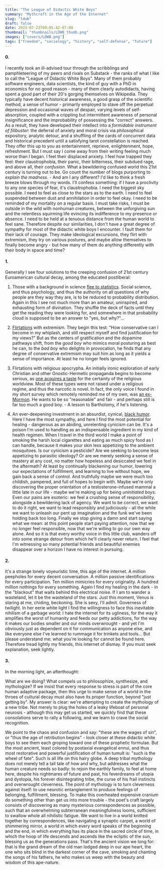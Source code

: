 ```yaml
---
title: "The League of Didactic White Boys"
summary: "Mythcraft in the Age of the Internet"
slug: "ldwb"
draft: false
date: 2023-07-23T09:05:42-07:00
thumbnail: "thumbnails/LDWB_thumb.png"
images: ["covers/LDWB.png"]
tags: ["freedom", "sociology", "history", "self-defense", "future"]
---
```


#### 0.

I recently took an ill-advised tour through the scribblings and pamphleteering of my peers and rivals on Substack - the ranks of what I like to call the "League of Didactic White Boys". Many of them probably software engineers, data scientists, the kind of guy with a PhD in economics for no good reason - many of them clearly autodidacts, having spent a good part of their 20's gorging themselves on Wikipedia. They typically have decent historical awareness, a good grasp of the scientific method, a sense of humor - primarily employed to stave off the perpetual depression and occasional waves of despair, varying levels of self-absorption, coupled with a crippling but intermittent awareness of personal insignificance and the improbability of possessing the "correct" answers. As a result, they have developed their intellect into a *formidable instrument of filibuster*: the deferral of anxiety and moral crisis via philosophical expository, analytic detour, and a shuffling of the cards of concurrent data and historical precedent until a satisfying tarot constellation is reached. They offer this up to you as entertainment, reprieve, enlightenment, hope, refreshment. But I must say I come away from their writing feeling much worse than I began. I feel their displaced anxiety. I feel how trapped they feel: their claustrophobia, their panic, their bitterness, their subdued rage, and above all, their *confusion*. What a bewildering confused world this 21st century is turning out to be. Go count the number of blogs purporting to *explain the madness*. - And am I any different? I'd like to think a fresh breeze blows through my words. I'll confess something: if I have a proclivity to any one species of fear, it's claustrophobia. I need the biggest sky possible. I need to feel as close to the stars as to the earth. I need to feel suspended between dust and annihilation in order to feel okay. I need to be reminded of my mortality on a regular basis. I must take risks, I must be outside in the wild with nonhuman creatures, between the unforgiving sun and the relentless squirming life evincing its indifference to my presence or absence. I need to be held at a tenuous distance from the human world to feel sane. Therefore despite our similarities, I don't have a great degree of sympathy for most of the didactic white boys I encounter. I fault them for their lack of courage. They make ideological excursions, they flirt with extremism, they try on various postures, and maybe allow themselves to finally become angry - but how many of them do anything differently with their body in space and time?

#### 1.

Generally I see four solutions to the creeping confusion of 21st century Euroamerican cultural decay, among the educated postliberal:

1. Those with a background in science [flee to statistics][tailcalled]. Social science, and thus psychology, and thus the authority on all questions of why people are they way they are, is to be reduced to probability distribution. Again in this I see not much more than an amateur, uninspired, and exhausting form of divination. They shuffle the deck of facts until they get the reading they were looking for, and somewhere in that probability cloud is supposed to be an answer to "yes, but why?"...

2. [Flirtations][darkbill] with extremism. They begin this test: "How conservative can I become in my whiplash, and still respect myself and find justification for my views?" But as the centers of gratification and the dopamine pathways shift, from the *good boy* who mimics moral posturing as best he can, to the *bad boy* who delights in provocation, he finds that any degree of conservative extremism may suit him as long as it yields a sense of importance. At least he no longer feels ignored.

3. Flirtations with religious apocrypha. An initially ironic exploration of early Christian and other Gnostic-Hermetic propaganda begins to become serious, as [one acquires a taste][eharding] for the certainty of the religious worldview. Most of these types were not raised under a religious regime, and thus the narcotic is novel. In fact, the only voice I found in my short survey which remotely reminded me of my own, was [an ex-Mormon][mormon]. He wants to be so "reasonable" and fair - and perhaps still is far too much a good boy. - A lesson to Bartholomy, if he's listening.

4. An ever-deepening investment in an absurdist, cynical, [black humor][clownworld]. Here I have the most sympathy, and here I find the most potential for healing - dangerous as an abiding, unrelenting cynicism can be. It's a poison I'm used to handling as an indispensable ingredient in my kind of health regimen. When I travel in the third world I make a point of smoking the harsh local cigarettes and eating as much spicy food as I can handle, because it makes your skin less appetizing to the ambient mosquitoes. Is our cynicism a pesticide? Are we seeking to become less appetizing to parasitic ideology? Or are we merely seeking a sense of mastery at any cost, no matter how hopeless and desiccated we feel in the aftermath? At least by continually blackening our humor, lowering our expectations of fulfillment, and learning to live without hope, we gain back a sense of control. And truthfully maybe we were much too childish, pampered, and full of hopes to begin with. Maybe we're only discovering the proper orientation of a testosterone-infused mammal a little late in our life - maybe we're making up for being *uninitiated boys*. Even our pains are esoteric: we feel a crushing sense of responsibility, alongside a bewildering lack of agency. We want to be correct, we want to do it right, we want to lead responsibly and judiciously - all the while we want to unleash our pent up imagination and the funk we've been holding back too long. Finally we stop giving a damn and start saying what we mean: at this point people start paying attention, now that we no longer feel responsible, now that we're willing to go our own way alone. And so it is that every worthy voice in this little club, wanders off into some strange detour from which he'll clearly never return. I feel that I'm witnessing so many potential friends and beautiful enemies disappear over a horizon I have no interest in pursuing.

[tailcalled]: https://tailcalled.substack.com/p/causality-and-determinism-in-social
[darkbill]: https://anarchonomicon.substack.com/p/teach-a-man-to-revolt

#### 2.

It's a strange lonely voyeuristic time, this age of the internet. A million peepholes for every decent conversation. A million passive identifications for every participation. Ten million mimicries for every originality. A hundred million nothings for every something. Again I find my healing in the dark - in the "blackout" that waits behind this electrical noise. If I am to wander a wasteland, let it be the wasteland of the stars. Just this moment, Venus is staring at me, chiding, beckoning. She is sexy, I'll admit. Governess of twilight. In her eerie white light I find the willingness to face this inevitable nihilism of a garbage world: I hate the internet for its ugliness, for the way it amplifies the worst of humanity and feeds our petty addictions, for the way it makes our bodies smaller and our minds overwrought - and yet I'm obviously just as dependent on it for communication as anyone else, and like everyone else I've learned to rummage it for trinkets and tools... But please understand me: what you're looking for cannot be found here. Therefore tread lightly my friends, this internet of dismay. If you must seek explanation, seek lightly.

#### 3.

In the morning light, an afterthought:

What are we doing? What compels us to philosophize, synthesize, and mythologize? If we insist that every response to stress is part of the core human adaptive package, then this urge to make sense of a world in the throes of cultural decay must also have its proper function, beyond "just getting by". My answer is clear: we're attempting to create the mythology of a new tribe. Not merely to plug the holes of a leaky lifeboat of personal neurosis - although this may get us started, we quickly find that these consolations serve to rally a following, and we learn to crave the social recognition.

We point to the chaos and confusion and say: "these are the wages of sin", or "thus the age of retribution begins" - look closer at these didactic white boys to see them each groping toward one of these prophetic formulae. But the most ancient, least colored by postaxial evangelical ennui, and thus most restorative and powerful justification of human tumult is: "such is the wheel of fate". Such is all life on this hairy globe. A deep tribal mythology does not merely tell a tall tale of how and why, but addresses what the human creature needs so badly: to rejoin the earthly family, to feel at home here, despite his nightmares of future and past, his feverdreams of utopia and dystopia, his forever disintegrating tribe, the curse of his frail instincts and overwrought cleverness. The point of mythology is to turn cleverness against itself: to use neurotic entanglement to produce feelings of belonging, fulfillment, blessing. To make this overheated expensive cranium do something other than get us into more trouble - the poet's craft largely consists of discovering as many mysterious correspondences as possible, such that an overwhelming subterranean meaningfulness looms, sufficient to swallow whole all nihilistic fatigue. We want to live in a world knitted together by correspondences, like navigating a synaptic carpet, a world of shimmering mirror, a world in which every word speaks of the beginning and the end, in which everything has its place in the sacred circle of time, in which the hoop of life descends and ascends like the ecliptic of the sun, blessing us as the generations pass. That's the ancient vision we long for: that is the grand dream of the old man lodged deep in our ape heart, the one who sits blind in the darkest corner of the cave, smoking and chanting the songs of his fathers, he who makes us weep with the beauty and wisdom of this ape-nature.

[mormon]: https://tracingwoodgrains.substack.com/p/harvard-students-are-better-than

[clownworld]: https://aghostinthemachine.substack.com/p/pronouns-are-our-top-priority

[eharding]: https://eharding.substack.com/p/why-i-viewed-christianity-as-the
